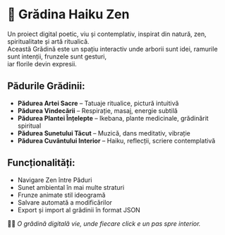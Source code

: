 
# 🌿 Grădina Haiku Zen

Un proiect digital poetic, viu și contemplativ, inspirat din natură, zen, spiritualitate și artă ritualică.  
Această Grădină este un spațiu interactiv unde arborii sunt idei, ramurile sunt intenții, frunzele sunt gesturi,  
iar florile devin expresii.

## Pădurile Grădinii:
- **Pădurea Artei Sacre** – Tatuaje ritualice, pictură intuitivă
- **Pădurea Vindecării** – Respirație, masaj, energie subtilă
- **Pădurea Plantei Înțelepte** – Ikebana, plante medicinale, grădinărit spiritual
- **Pădurea Sunetului Tăcut** – Muzică, dans meditativ, vibrație
- **Pădurea Cuvântului Interior** – Haiku, reflecții, scriere contemplativă

## Funcționalități:
- Navigare Zen între Păduri
- Sunet ambiental în mai multe straturi
- Frunze animate stil ideogramă
- Salvare automată a modificărilor
- Export și import al grădinii în format JSON

🧘‍♀️ *O grădină digitală vie, unde fiecare click e un pas spre interior.*
